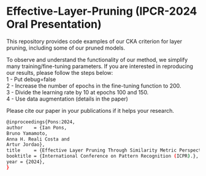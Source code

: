 # Effective-Layer-Pruning (IPCR-2024 Oral Presentation)

This repository provides code examples of our CKA criterion for layer pruning, including some of our pruned models. <br />

To observe and understand the functionality of our method, we simplify many training/fine-tuning parameters. If you are interested in reproducing our results, please follow the steps below: <br />
1 - Put debug=false <br />
2 - Increase the number of epochs in the fine-tuning function to 200. <br />
3 - Divide the learning rate by 10 at epochs 100 and 150. <br />
4 - Use data augmentation (details in the paper)

Please cite our paper in your publications if it helps your research.
```bash
@inproceedings{Pons:2024,
author    = {Ian Pons,
Bruno Yamamoto,
Anna H. Reali Costa and
Artur Jordao},
title     = {Effective Layer Pruning Through Similarity Metric Perspective},
booktitle = {International Conference on Pattern Recognition (ICPR).},
year = {2024},
}
```
